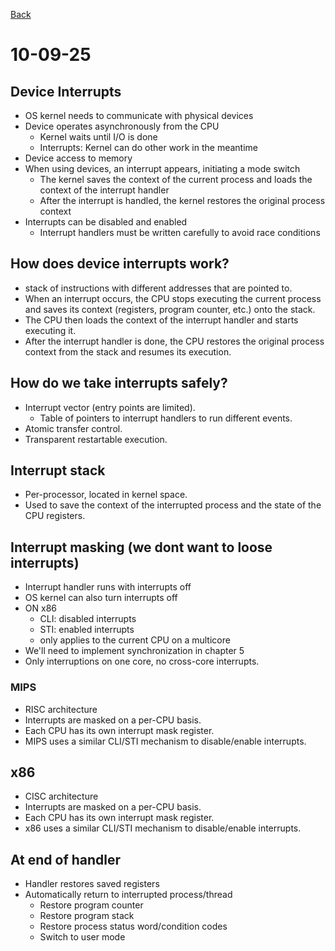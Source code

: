 [Back](../readme.md)
# 10-09-25

## Device Interrupts
- OS kernel needs to communicate with physical devices
- Device operates asynchronously from the CPU
    - Kernel waits until I/O is done
    - Interrupts: Kernel can do other work in the meantime
- Device access to memory
- When using devices, an interrupt appears, initiating a mode switch
    - The kernel saves the context of the current process and loads the context of the interrupt handler
    - After the interrupt is handled, the kernel restores the original process context
- Interrupts can be disabled and enabled
    - Interrupt handlers must be written carefully to avoid race conditions

## How does device interrupts work?
- stack of instructions with different addresses that are pointed to.
- When an interrupt occurs, the CPU stops executing the current process and saves its context (registers, program counter, etc.) onto the stack.
- The CPU then loads the context of the interrupt handler and starts executing it.
- After the interrupt handler is done, the CPU restores the original process context from the stack and resumes its execution.

## How do we take interrupts safely?
- Interrupt vector (entry points are limited).
    - Table of pointers to interrupt handlers to run different events.
- Atomic transfer control.
- Transparent restartable execution.

## Interrupt stack
- Per-processor, located in kernel space.
- Used to save the context of the interrupted process and the state of the CPU registers.

## Interrupt masking (we dont want to loose interrupts)
- Interrupt handler runs with interrupts off
- OS kernel can also turn interrupts off
- ON x86
    - CLI: disabled interrupts
    - STI: enabled interrupts
    - only applies to the current CPU on a multicore
- We'll need to implement synchronization in chapter 5
- Only interruptions on one core, no cross-core interrupts.

### MIPS
- RISC architecture
- Interrupts are masked on a per-CPU basis.
- Each CPU has its own interrupt mask register.
- MIPS uses a similar CLI/STI mechanism to disable/enable interrupts.

## x86
- CISC architecture
- Interrupts are masked on a per-CPU basis.
- Each CPU has its own interrupt mask register.
- x86 uses a similar CLI/STI mechanism to disable/enable interrupts.

## At end of handler
- Handler restores saved registers
- Automatically return to interrupted process/thread
    - Restore program counter
    - Restore program stack
    - Restore process status word/condition codes
    - Switch to user mode